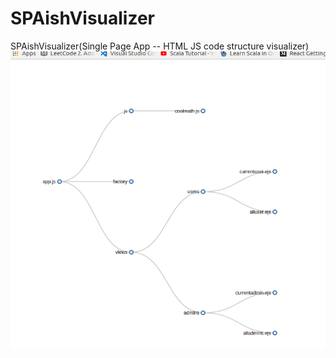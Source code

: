 # SPAishVisualizer
SPAishVisualizer(Single Page App -- HTML JS code structure visualizer)
![Vizualize Github Repo](https://github.com/Aum1031/SPAishVisualizer/blob/master/Screenshot%20from%202018-01-08%2012-12-50.png)
